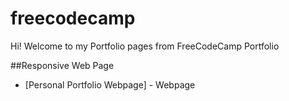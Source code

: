 # freecodecamp
Hi! Welcome to my Portfolio pages from FreeCodeCamp Portfolio

##Responsive Web Page
- [Personal Portfolio Webpage] - Webpage

